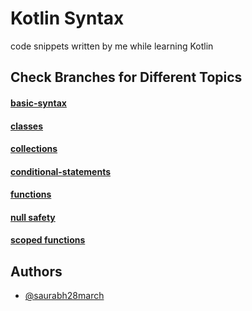 
# Kotlin Syntax

code snippets written by me while learning Kotlin

## Check Branches for Different Topics

#### [basic-syntax](https://github.com/saurabh28march/KotlinSyntax/tree/basic-syntax)
#### [classes](https://github.com/saurabh28march/KotlinSyntax/tree/classes)
#### [collections](https://github.com/saurabh28march/KotlinSyntax/tree/collections)
#### [conditional-statements](https://github.com/saurabh28march/KotlinSyntax/tree/conditional-statements)
#### [functions](https://github.com/saurabh28march/KotlinSyntax/tree/functions)
#### [null safety](https://github.com/saurabh28march/KotlinSyntax/tree/null-safety)
#### [scoped functions](https://github.com/saurabh28march/KotlinSyntax/tree/scoped-functions)

## Authors

- [@saurabh28march](https://www.github.com/https://github.com/saurabh28march)
